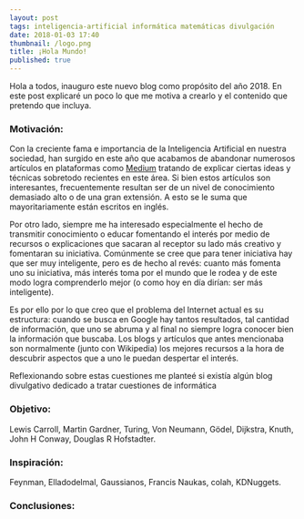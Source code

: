 ```yaml
---
layout: post
tags: inteligencia-artificial informática matemáticas divulgación
date: 2018-01-03 17:40
thumbnail: /logo.png
title: ¡Hola Mundo!
published: true
---
```


Hola a todos, inauguro este nuevo blog como propósito del año 2018. En este post explicaré un poco lo que me motiva a crearlo y el contenido que pretendo que incluya.

<!--more-->

### Motivación:

Con la creciente fama e importancia de la Inteligencia Artificial en nuestra sociedad, han surgido en este año que acabamos de abandonar numerosos artículos en plataformas como [Medium](https://medium.com) tratando de explicar ciertas ideas y técnicas sobretodo recientes en este área. Si bien estos artículos son interesantes, frecuentemente resultan ser de un nivel de conocimiento demasiado alto o de una gran extensión. A esto se le suma que mayoritariamente están escritos en inglés.

Por otro lado, siempre me ha interesado especialmente el hecho de transmitir conocimiento o educar fomentando el interés por medio de recursos o explicaciones que sacaran al receptor su lado más creativo y fomentaran su iniciativa. Comúnmente se cree que para tener iniciativa hay que ser muy inteligente, pero es de hecho al revés: cuanto más fomenta uno su iniciativa, más interés toma por el mundo que le rodea y de este modo logra comprenderlo mejor (o como hoy en día dirían: ser más inteligente).

Es por ello por lo que creo que el problema del Internet actual es su estructura: cuando se busca en Google hay tantos resultados, tal cantidad de información, que uno se abruma y al final no siempre logra conocer bien la información que buscaba. Los blogs y artículos que antes mencionaba son normalmente (junto con Wikipedia) los mejores recursos a la hora de descubrir aspectos que a uno le puedan despertar el interés.

Reflexionando sobre estas cuestiones me planteé si existía algún blog divulgativo dedicado a tratar cuestiones de informática 

### Objetivo:
Lewis Carroll, Martin Gardner, Turing, Von Neumann, Gödel, Dijkstra, Knuth, John H Conway, Douglas R Hofstadter.

### Inspiración:
Feynman, Elladodelmal, Gaussianos, Francis Naukas, colah, KDNuggets.

### Conclusiones:

